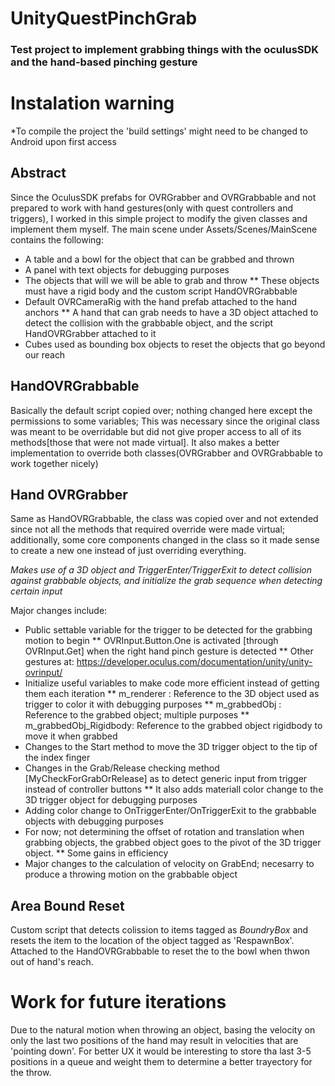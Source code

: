 # UnityQuestPinchGrab
### Test project to implement grabbing things with the oculusSDK and the hand-based pinching gesture

# Instalation warning
*To compile the project the 'build settings' might need to be changed to Android upon first access


## Abstract
Since the OculusSDK prefabs for OVRGrabber and OVRGrabbable and not prepared to work with hand gestures(only with quest controllers and triggers), I worked in this simple project to modify the given classes and implement them myself.
The main scene under Assets/Scenes/MainScene contains the following:
 * A table and a bowl for the object that can be grabbed and thrown
 * A panel with text objects for debugging purposes
 * The objects that will we will be able to grab and throw
 ** These objects must have a rigid body and the custom script HandOVRGrabbable
 * Default OVRCameraRig with the hand prefab attached to the hand anchors
 ** A hand that can grab needs to have a 3D object attached to detect the collision with the grabbable object, and the script HandOVRGrabber attached to it
 * Cubes used as bounding box objects to reset the objects that go beyond our reach

## HandOVRGrabbable
Basically the default script copied over; nothing changed here except the permissions to some variables; This was necessary since the original class was meant to be overridable but did not give proper access to all of its methods[those that were not made virtual].
It also makes a better implementation to override both classes(OVRGrabber and OVRGrabbable to work together nicely)

## Hand OVRGrabber
Same as HandOVRGrabbable, the class was copied over and not extended since not all the methods that required override were made virtual; additionally, some core components changed in the class so it made sense to create a new one instead of just overriding everything.

*Makes use of a 3D object and TriggerEnter/TriggerExit to detect collision against grabbable objects, and initialize the grab sequence when detecting certain input*

Major changes include:
* Public settable variable for the trigger to be detected for the grabbing motion to begin
** OVRInput.Button.One is activated [through OVRInput.Get] when the right hand pinch gesture is detected
** Other gestures at: https://developer.oculus.com/documentation/unity/unity-ovrinput/
* Initialize useful variables to make code more efficient instead of getting them each iteration
** m_renderer : Reference to the 3D object used as trigger to color it with debugging purposes
** m_grabbedObj : Reference to the grabbed object; multiple purposes
** m_grabbedObj_Rigidbody: Reference to the grabbed object rigidbody to move it when grabbed
* Changes to the Start method to move the 3D trigger object to the tip of the index finger
* Changes in the Grab/Release checking method [MyCheckForGrabOrRelease] as to detect generic input from trigger instead of controller buttons
** It also adds materiall color change to the 3D trigger object for debugging purposes
* Adding color change to OnTriggerEnter/OnTriggerExit to the grabbable objects with debugging purposes
* For now; not determining the offset of rotation and translation when grabbing objects, the grabbed object goes to the pivot of the 3D trigger object.
** Some gains in efficiency
* Major changes to the calculation of velocity on GrabEnd; necesarry to produce a throwing motion on the grabbable object


## Area Bound Reset

Custom script that detects colission to items tagged as *BoundryBox* and resets the item to the location of the object tagged as 'RespawnBox'. Attached to the HandOVRGrabbable to reset the to the bowl when thwon out of hand's reach.

# Work for future iterations

Due to the natural motion when throwing an object, basing the velocity on only the last two positions of the hand may result in velocities that are 'pointing down'. For better UX it would be interesting to store tha last 3-5 positions in a queue and weight them to determine a better trayectory for the throw.
